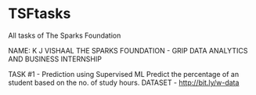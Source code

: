 # TSFtasks
All tasks of The Sparks Foundation

NAME: K J VISHAAL
THE SPARKS FOUNDATION - GRIP
DATA ANALYTICS AND BUSINESS INTERNSHIP

TASK #1 - Prediction using Supervised ML
Predict the percentage of an student based on the no. of study hours.
DATASET - http://bit.ly/w-data
